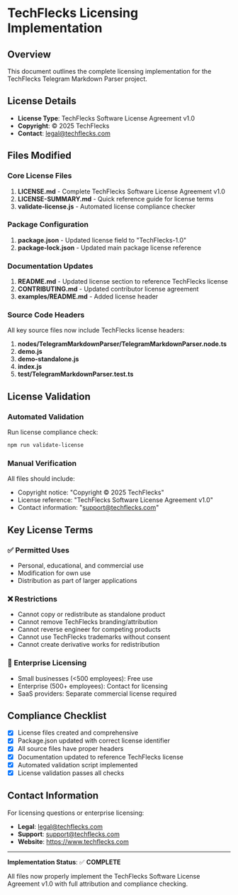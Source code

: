 # TechFlecks Licensing Implementation

## Overview

This document outlines the complete licensing implementation for the TechFlecks Telegram Markdown Parser project.

## License Details

- **License Type**: TechFlecks Software License Agreement v1.0
- **Copyright**: © 2025 TechFlecks
- **Contact**: legal@techflecks.com

## Files Modified

### Core License Files

1. **LICENSE.md** - Complete TechFlecks Software License Agreement v1.0
2. **LICENSE-SUMMARY.md** - Quick reference guide for license terms
3. **validate-license.js** - Automated license compliance checker

### Package Configuration

1. **package.json** - Updated license field to "TechFlecks-1.0"
2. **package-lock.json** - Updated main package license reference

### Documentation Updates

1. **README.md** - Updated license section to reference TechFlecks license
2. **CONTRIBUTING.md** - Updated contributor license agreement
3. **examples/README.md** - Added license header

### Source Code Headers

All key source files now include TechFlecks license headers:

1. **nodes/TelegramMarkdownParser/TelegramMarkdownParser.node.ts**
2. **demo.js**
3. **demo-standalone.js**
4. **index.js**
5. **test/TelegramMarkdownParser.test.ts**

## License Validation

### Automated Validation

Run license compliance check:
```bash
npm run validate-license
```

### Manual Verification

All files should include:
- Copyright notice: "Copyright © 2025 TechFlecks"
- License reference: "TechFlecks Software License Agreement v1.0"
- Contact information: "support@techflecks.com"

## Key License Terms

### ✅ Permitted Uses
- Personal, educational, and commercial use
- Modification for own use
- Distribution as part of larger applications

### ❌ Restrictions
- Cannot copy or redistribute as standalone product
- Cannot remove TechFlecks branding/attribution
- Cannot reverse engineer for competing products
- Cannot use TechFlecks trademarks without consent
- Cannot create derivative works for redistribution

### 🏢 Enterprise Licensing
- Small businesses (<500 employees): Free use
- Enterprise (500+ employees): Contact for licensing
- SaaS providers: Separate commercial license required

## Compliance Checklist

- [x] License files created and comprehensive
- [x] Package.json updated with correct license identifier
- [x] All source files have proper headers
- [x] Documentation updated to reference TechFlecks license
- [x] Automated validation script implemented
- [x] License validation passes all checks

## Contact Information

For licensing questions or enterprise licensing:

- **Legal**: legal@techflecks.com
- **Support**: support@techflecks.com
- **Website**: https://www.techflecks.com

---

**Implementation Status**: ✅ **COMPLETE**

All files now properly implement the TechFlecks Software License Agreement v1.0 with full attribution and compliance checking.
